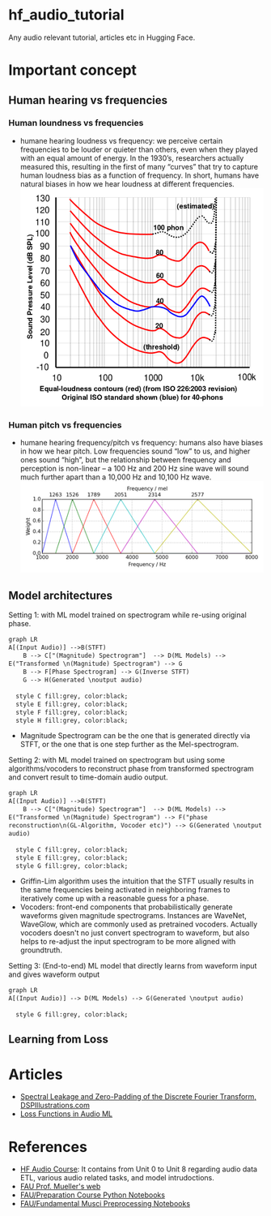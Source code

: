 # hf_audio_tutorial
Any audio relevant tutorial, articles etc in Hugging Face.


# Important concept
## Human hearing vs frequencies
### Human loundness vs frequencies
- humane hearing loudness vs frequency: we perceive certain frequencies to be louder or quieter than others, even when they played with an equal amount of energy. In the 1930’s, researchers actually measured this, resulting in the first of many “curves” that try to capture human loudness bias as a function of frequency. In short, humans have natural biases in how we hear loudness at different frequencies.
  ![equal_loudness_contours](./figs/equal_loudness_contours.png)
### Human pitch vs frequencies
- humane hearing frequency/pitch vs frequency: humans also have biases in how we hear pitch. Low frequencies sound “low” to us, and higher ones sound “high”, but the relationship between frequency and perception is non-linear – a 100 Hz and 200 Hz sine wave will sound much further apart than a 10,000 Hz and 10,100 Hz wave.
  ![mel_filter_bank](./figs/mel_filter_bank.png)



## Model architectures

Setting 1: with ML model trained on spectrogram while re-using original phase.
```mermaid
graph LR
A[(Input Audio)] -->B(STFT)
    B --> C["(Magnitude) Spectrogram"]  --> D(ML Models) --> E("Transformed \n(Magnitude) Spectrogram") --> G
    B --> F[Phase Spectrogram] --> G(Inverse STFT)
    G --> H(Generated \noutput audio)

  style C fill:grey, color:black;
  style E fill:grey, color:black;
  style F fill:grey, color:black;
  style H fill:grey, color:black;
```
- Magnitude Spectrogram can be the one that is generated directly via STFT, or the one that is one step further as the Mel-spectrogram.

Setting 2: with ML model trained on spectrogram but using some algorithms/vocoders to reconstruct phase from transformed spectrogram and convert result to time-domain audio output.
```mermaid
graph LR
A[(Input Audio)] -->B(STFT)
    B --> C["(Magnitude) Spectrogram"]  --> D(ML Models) --> E("Transformed \n(Magnitude) Spectrogram") --> F("phase reconstruction\n(GL-Algorithm, Vocoder etc)") --> G(Generated \noutput audio)

  style C fill:grey, color:black;
  style E fill:grey, color:black;
  style G fill:grey, color:black;
```
- Griffin-Lim algorithm uses the intuition that the STFT usually results in the same frequencies being activated in neighboring frames to iteratively come up with a reasonable guess for a phase.
- Vocoders: front-end components that probabilistically generate waveforms given magnitude spectrograms. Instances are WaveNet, WaveGlow, which are commonly used as pretrained vocoders.
  Actually vocoders doesn't no just convert spectrogram to waveform, but also helps to re-adjust the input spectrogram to be more aligned with groundtruth.

Setting 3: (End-to-end) ML model that directly learns from waveform input and gives waveform output
```mermaid
graph LR
A[(Input Audio)] --> D(ML Models) --> G(Generated \noutput audio)

  style G fill:grey, color:black;
```


## Learning from Loss



# Articles
- [Spectral Leakage and Zero-Padding of the Discrete Fourier Transform, DSPIllustrations.com](https://dspillustrations.com/pages/posts/misc/spectral-leakage-zero-padding-and-frequency-resolution.html)
- [Loss Functions in Audio ML](https://www.soundsandwords.io/audio-loss-functions/)

# References
- [HF Audio Course](https://huggingface.co/learn/audio-course/en/chapter0/introduction):
  It contains from Unit 0 to Unit 8 regarding audio data ETL, various audio related tasks, and model intrudoctions.
- [FAU Prof. Mueller's web](https://www.audiolabs-erlangen.de/fau/professor/mueller)
- [FAU/Preparation Course Python Notebooks](https://www.audiolabs-erlangen.de/resources/MIR/PCP/PCP.html)
- [FAU/Fundamental Musci Preprocessing Notebooks](https://www.audiolabs-erlangen.de/resources/MIR/FMP/C0/C0.html)

